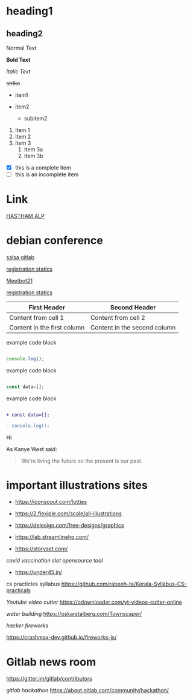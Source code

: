 # heading1
## heading2
Normal Text

**Bold Text**

*Italic Text*

~~strike~~

- item1
- item2
 
  - subitem2
  
 1. Item 1
1. Item 2
1. Item 3
   1. Item 3a
   1. Item 3b
   
   
   
 - [x] this is a complete item
- [ ] this is an incomplete item

# Link

[HASTHAM ALP](https://hasthamalp.gitbook.io/hastham/)
# debian conference 
[salsa gitlab](https://salsa.debian.org/debconf-team/public/websites/dc21/)

[registration statics](https://debconf21.debconf.org/register/statistics/)

[Meetbot21](http://meetbot.debian.net/debconf-team/2021/)

[registration statics](https://debconf21.debconf.org/register/statistics/)


First Header | Second Header
------------ | -------------
Content from cell 1 | Content from cell 2
Content in the first column | Content in the second column




example code block 

```js

console.log();

```



example code block 

```js

const data=[];

```





example code block 

```diff

+ const data=[];

- console.log();

```

Hi


As Kanye West said:

> We're living the future so
> the present is our past.

# important illustrations sites
- https://iconscout.com/lotties
- https://2.flexiple.com/scale/all-illustrations
- https://delesign.com/free-designs/graphics

- https://lab.streamlinehq.com/
- https://storyset.com/

 _covid vaccination slot opensource tool_
- https://under45.in/


cs practicles syllabus
https://github.com/rabeeh-ta/Kerala-Syllabus-CS-practicals

*Youtube video cutter*
https://odownloader.com/yt-videos-cutter-online


*water building*
https://oskarstalberg.com/Townscaper/




*hacker fireworks*


https://crashmax-dev.github.io/fireworks-js/
# Gitlab news room

https://gitter.im/gitlab/contributors

*gitlab hackathon*
https://about.gitlab.com/community/hackathon/
